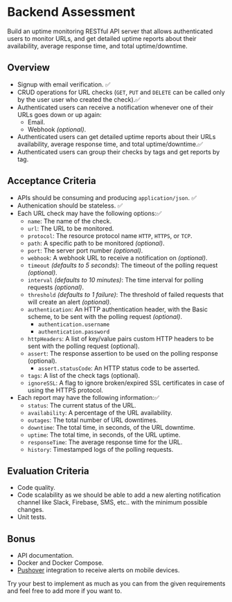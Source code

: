 # Backend Assessment

Build an uptime monitoring RESTful API server that allows authenticated users to monitor URLs, and get detailed uptime reports about their availability, average response time, and total uptime/downtime.

## Overview

- Signup with email verification. ✅
- CRUD operations for URL checks (`GET`, `PUT` and `DELETE` can be called only by the user user who created the check).✅
- Authenticated users can receive a notification whenever one of their URLs goes down or up again:
  - Email.
  - Webhook _(optional)_.
- Authenticated users can get detailed uptime reports about their URLs availability, average response time, and total uptime/downtime.✅
- Authenticated users can group their checks by tags and get reports by tag.

## Acceptance Criteria

- APIs should be consuming and producing `application/json`. ✅
- Authenication should be stateless. ✅
- Each URL check may have the following options:✅
  - `name`: The name of the check.
  - `url`: The URL to be monitored.
  - `protocol`: The resource protocol name `HTTP`, `HTTPS`, or `TCP`.
  - `path`: A specific path to be monitored _(optional)_.
  - `port`: The server port number _(optional)_.
  - `webhook`: A webhook URL to receive a notification on _(optional)_.
  - `timeout` _(defaults to 5 seconds)_: The timeout of the polling request _(optional)_.
  - `interval` _(defaults to 10 minutes)_: The time interval for polling requests _(optional)_.
  - `threshold` _(defaults to 1 failure)_: The threshold of failed requests that will create an alert _(optional)_.
  - `authentication`: An HTTP authentication header, with the Basic scheme, to be sent with the polling request _(optional)_.
    - `authentication.username`
    - `authentication.password`
  - `httpHeaders`: A list of key/value pairs custom HTTP headers to be sent with the polling request (optional).
  - `assert`: The response assertion to be used on the polling response (optional).
    - `assert.statusCode`: An HTTP status code to be asserted.
  - `tags`: A list of the check tags (optional).
  - `ignoreSSL`: A flag to ignore broken/expired SSL certificates in case of using the HTTPS protocol.
- Each report may have the following information:✅
  - `status`: The current status of the URL.
  - `availability`: A percentage of the URL availability.
  - `outages`: The total number of URL downtimes.
  - `downtime`: The total time, in seconds, of the URL downtime.
  - `uptime`: The total time, in seconds, of the URL uptime.
  - `responseTime`: The average response time for the URL.
  - `history`: Timestamped logs of the polling requests.

## Evaluation Criteria

- Code quality.
- Code scalability as we should be able to add a new alerting notification channel like Slack, Firebase, SMS, etc.. with the minimum possible changes.
- Unit tests.

## Bonus

- API documentation.
- Docker and Docker Compose.
- [Pushover](https://pushover.net/) integration to receive alerts on mobile devices.

Try your best to implement as much as you can from the given requirements and feel free to add more if you want to.
